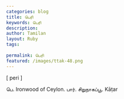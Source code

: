 ```yaml
---
categories: blog
title: பெரி
keywords: பெரி
description: 
author: Tamilan
layout: Ruby
tags: 
 
permalink: பெரி
featured: /images/ttak-48.png
---
```

  
[ peri ]  
  
பெ. Ironwood of Ceylon. பார். சிறுநாகப்பூ. Kāṭar